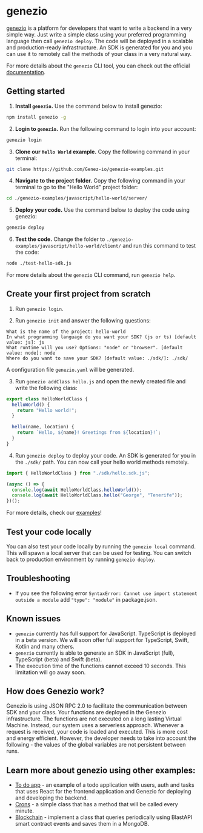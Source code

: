 # genezio

[genezio](https://genez.io/) is a platform for developers that want to write a backend in a very simple way. Just write a simple class using your preferred programming language then call `genezio deploy`. The code will be deployed in a scalable and production-ready infrastructure. An SDK is generated for you and you can use it to remotely call the methods of your class in a very natural way.

For more details about the `genezio` CLI tool, you can check out the official [documentation](https://docs.genezio).

## Getting started

1. **Install `genezio`.** Use the command below to install genezio:

```bash
npm install genezio -g
```

2. **Login to `genezio`.** Run the following command to login into your account:

```bash
genezio login
```

3. **Clone our `Hello World` example.** Copy the following command in your terminal:

```bash
git clone https://github.com/Genez-io/genezio-examples.git
```

4. **Navigate to the project folder.** Copy the following command in your terminal to go to the "Hello World" project folder:

```bash
cd ./genezio-examples/javascript/hello-world/server/
```

5. **Deploy your code.** Use the command below to deploy the code using genezio:

```bash
genezio deploy
```

6. **Test the code.**  Change the folder to `./genezio-examples/javascript/hello-world/client/` and run this command to test the code:

```bash
node ./test-hello-sdk.js
```

For more details about the `genezio` CLI command, run `genezio help`.

## Create your first project from scratch

1. Run `genezio login`.

2. Run `genezio init` and answer the following questions:

```
What is the name of the project: hello-world
In what programming language do you want your SDK? (js or ts) [default value: js]: js
What runtime will you use? Options: "node" or "browser". [default value: node]: node
Where do you want to save your SDK? [default value: ./sdk/]: ./sdk/
```

A configuration file `genezio.yaml` will be generated.

3. Run `genezio addClass hello.js` and open the newly created file and write the following class:

```javascript
export class HelloWorldClass {
  helloWorld() {
    return "Hello world!";
  }

  hello(name, location) {
    return `Hello, ${name}! Greetings from ${location}!`;
  }
}
```

4. Run `genezio deploy` to deploy your code. An SDK is generated for you in the `./sdk/` path. You can now call your hello world methods remotely.

```javascript
import { HelloWorldClass } from "./sdk/hello.sdk.js";

(async () => {
  console.log(await HelloWorldClass.helloWorld());
  console.log(await HelloWorldClass.hello("George", "Tenerife"));
})();
```

For more details, check our [examples](https://github.com/Genez-io/genezio/tree/master/examples)!

## Test your code locally

You can also test your code locally by running the `genezio local` command. This will spawn a local server that can be used for testing. You can switch back to production environment by running `genezio deploy`.

## Troubleshooting

- If you see the following error `SyntaxError: Cannot use import statement outside a module` add `"type": "module"` in package.json.

## Known issues

- `genezio` currently has full support for JavaScript. TypeScript is deployed in a beta version. We will soon offer full support for TypeScript, Swift, Kotlin and many others.
- `genezio` currently is able to generate an SDK in JavaScript (full), TypeScript (beta) and Swift (beta).
- The execution time of the functions cannot exceed 10 seconds. This limitation will go away soon.

## How does Genezio work?

Genezio is using JSON RPC 2.0 to facilitate the communication between SDK and your class. Your functions are deployed in the Genezio infrastructure. The functions are not executed on a long lasting Virtual Machine. Instead, our system uses a serverless approach. Whenever a request is received, your code is loaded and executed. This is more cost and energy efficient. However, the developer needs to take into account the following - the values of the global variables are not persistent between runs.

## Learn more about genezio using other examples:

- [To do app](https://github.com/Genez-io/genezio/tree/master/examples/todo-list) - an example of a todo application with users, auth and tasks that uses React for the frontend application and Genezio for deploying and developing the backend.
- [Crons](https://github.com/Genez-io/genezio/tree/master/examples/cron) - a simple class that has a method that will be called every minute.
- [Blockchain](https://github.com/Genez-io/genezio/tree/master/examples/blockchain) - implement a class that queries periodically using BlastAPI smart contract events and saves them in a MongoDB.

